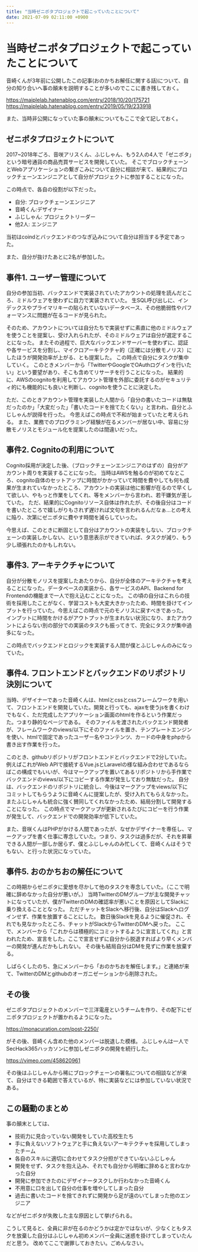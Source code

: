 ```yaml
---
title: "当時ゼニポタプロジェクトで起こっていたことについて"
date: 2021-07-09 02:11:00 +0900
---
```


当時ゼニポタプロジェクトで起こっていたことについて
===

音崎くんが3年前に公開したこの記事(おのかちお解任に関する話)について、自分の知り合いへ事の顛末を説明することが多いのでここに書き残しておく。

https://maiplelab.hatenablog.com/entry/2018/10/20/175721
https://maiplelab.hatenablog.com/entry/2019/05/19/233918

また、当時非公開になっていた事の顛末についてもここで全て記しておく。

## ゼニポタプロジェクトについて

2017~2018年ごろ、音咲アリスくん、ふじしゃん、もう2人の4人で「ゼニポタ」という暗号通貨の商品売買サービスを開発していた。
そこでブロックチェーンとWebアプリケーションの繋ぎこみについて自分に相談が来て、結果的にブロックチェーンエンジニアとして自分がプロジェクトに参加することになった。

この時点で、各自の役割が以下だった。

- 自分: ブロックチェーンエンジニア
- 音崎くん:デザイナー
- ふじしゃん: プロジェクトリーダー
- 他2人: エンジニア

当初はcoindとバックエンドのつなぎ込みについて自分は担当する予定であった。

また、自分が抜けたあとに2名が参加した。

## 事件1. ユーザー管理について

自分の参加当初、バックエンドで実装されていたアカウントの処理を読んだところ、ミドルウェアを使わずに自力で実装されていた。
生SQL呼び出しに、インデックスやプライマリキーの貼られていないデータベース、その他脆弱性やパフォーマンスに問題が在るコードが見られた。

そのため、アカウントについては自分たちで実装せずに素直に他のミドルウェアを使うことを提案し、受け入れられたが、そのミドルウェアは自分が選定することになった。
またその過程で、巨大なバックエンドサーバーを使わずに、認証や各サービスを分割し、マイクロアーキテクチャ的（正確には分散モノリス）にしたほうが開発効率が上がる、とも提案した。
この時点で自分にタスクが集中していく。
このときメンバーから「TwitterやGoogleでOAuthログインを行いたい」という要望があり、そこも含めてリサーチを行うことになった。
結果的に、AWSのcognitoを利用してアカウント管理を外部に委託するのがセキュリティ的にも機能的にも良いと判断し、cognitoを使うことに決定した。

ただ、このときアカウント管理を実装した人間から「自分の書いたコードは無駄だったのか」「大変だった」「書いたコードを捨てたくない」と言われ、自分とふじしゃんが説得を行った。
今思えばこの時点で不和が始まっていたと考えられる。
また、業務でのプログラミング経験が在るメンバーが居ない中、容易に分散モノリスとモジュール化を提案したのは間違いだった。

## 事件2. Cognitoの利用について

Cognito採用が決定した後、（ブロックチェーンエンジニアのはずの）自分がアカウント周りを実装することになった。
当時はAWSを触るのが初めてなところ、cognito自体のセットアップに時間がかかっていて時間を費やしても何も成果が生まれていなかったところ、アカウントの実装は他に影響が在るので早くして欲しい、やもっと作業をしてくれ、等をメンバーから言われ、若干嫌気が差していた。
ただ、結果的にCognitoリソース自体は作れたが、その後自分はコードを書いたところで嬉しがりもされず遅ければ文句を言われるんだなぁ…との考えに陥り、次第にゼニポタに費やす時間を減らしていった。

今思えば、このときに断固として自分はアカウントの実装をしない、ブロックチェーンの実装しかしない、という意思表示ができていれば、タスクが減り、もう少し頑張れたのかもしれない。

## 事件3. アーキテクチャについて

自分が分散モノリスを提案したあたりから、自分が全体のアーキテクチャを考えることになった。データベースの実装から、各サービスのAPI、Backend for Frontendの機能まで一人で抱え込むことになった。
この頃の自分はこれらの技術を採用したことがなく、学習コストも大変大きかったため、時間を掛けてインプットを行っていた。今思えばこの時点で元のモノリスに戻すべきであった。
インプットに時間をかけるがアウトプットが生まれない状況になり、またアカウントによらない別の部分での実装のタスクも振ってきて、完全にタスクが集中過多になった。

この時点でバックエンドとロジックを実装する人間が僕とふじしゃんのみになっていた。

## 事件4. フロントエンドとバックエンドのリポジトリ決別について

当時、デザイナーであった音崎くんは、htmlとcssとcssフレームワークを用いて、フロントエンドを開発していた。開発と行っても、ajaxを使うjsを書くわけでもなく、ただ完成したアプリケーション画面のhtmlを作るという作業だった。つまり静的なページである。
そのファイルを渡されたバックエンド開発者が、フレームワークのviews/以下にそのファイルを置き、テンプレートエンジンを使い、htmlで固定であったユーザー名やコンテンツ、カードの中身をphpから書き出す作業を行った。

このとき、githubリポジトリがフロントエンドとバックエンドで2分していた。例えばこれがWeb APIで接続するVue.jsとLaravelの様な組み合わせであるならばこの構成でもいいが、今はマークアップを置いてあるリポジトリから手作業でバックエンドのviews/以下にコピーする作業が発生しており無駄だった。
自分は、バックエンドのリポジトリに統合し、今後はマークアップをviews/以下にコミットしてもらうように音崎くんに提案したが、受け入れてもらえなかった。またふじしゃんも統合に強く賛同してくれなかったため、結局分割して開発することになった。
この時点でマークアップが更新されるたびにコピーを行う作業が発生して、バックエンドでの開発効率が低下していた。

また、音咲くんはPHPがかける人間であったが、なぜかデザイナーを専任し、マークアップを書く仕事に専念していた。つまり、タスクは過多だが、それを昇華できる人間が一部しか居らず、僕とふじしゃんのみ忙しくて、音崎くんはそうでもない、と行った状況になっていた。

## 事件5. おのかちおの解任について

この時期からゼニポタに愛想を尽かして他のタスクを専念していた。（ここで明確に辞めなかった自分が悪いが。）
当時TwitterのDMグループが主な開発チャットになっていたが、僕がTwitterのDMの確認率が悪いことを原因としてSlackに乗り換えることとなった。
ただチャットをSlackへ移行後、自分はSlackへログインせず、作業を放置することにした。
数日後Slackを見るように催促され、それでも見なかったところ、チャットがSlackからTwitterのDMへ戻った。
ここで、メンバーから「これからは積極的にコミットするように宣言してくれ」と言われたため、宣言をした。ここで宣言せずに自分から脱退すればより早くメンバーの開発が進んだかもしれない。
その後も結局自分はDMを見ずに作業を放棄する。

しばらくしたのち、急にメンバーから「おのかちおを解任します。」と連絡が来て、TwitterのDMとgithubのオーガニゼーションから削除された。

## その後

ゼニポタプロジェクトのメンバーで三洋電産というチームを作り、その配下にゼニポタプロジェクトが置かれるようになった。

https://monacuration.com/post-2250/

がその後、音崎くん含めた他のメンバーは脱退した模様。
ふじしゃんは一人でSecHack365ハッカソンに参加しゼニポタの開発を続行した。

https://vimeo.com/458620961

その後はふじしゃんから稀にブロックチェーンの署名についての相談などが来て、自分はできる範囲で答えているが、特に実装などには参加していない状況である。

## この騒動のまとめ

事の顛末としては、

- 技術力に見合っていない開発をしていた高校生たち
- 手に負えないソフトウェアと手に負えないアーキテクチャを採用してしまったチーム
- 各自のスキルに適切に合わせてタスク分担ができていないふじしゃん
- 開発をせず、タスクを抱え込み、それでも自分から明確に辞めると言わなかった自分
- 開発に参加できたのにデザイナータスクしか行わなかった音崎くん
- 不用意に口を出して自分の仕事を増やしてしまった自分
- 過去に書いたコードを捨てきれずに開発から足が遠のいてしまった他のエンジニア

などがゼニポタが失敗した主な原因として挙げられる。

こうして見ると、全員に非が在るのかどうかは定かではないが、少なくともタスクを放棄した自分はふじしゃん初めメンバー全員に迷惑を掛けてしまっていたんだと思う。
改めてここで謝罪しておきたい。ごめんなさい。
